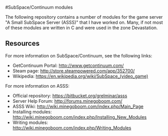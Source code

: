 #SubSpace/Continuum modules

The following repository contains a number of modules for the game server "A Small SubSpace Server (ASSS)" that I have worked on. Many, if not most of these modules are written in C and were used in the zone Devastation.

## Resources

For more information on SubSpace/Continuum, see the following links:

* GetContinuum Portal: http://www.getcontinuum.com/
* Steam page: http://store.steampowered.com/app/352700/
* Wikipedia: https://en.wikipedia.org/wiki/SubSpace_(video_game)

For more information on ASSS:

* Official repository: https://bitbucket.org/grelminar/asss
* Server Help Forum: http://forums.minegoboom.com/
* ASSS Wiki: http://wiki.minegoboom.com/index.php/Main_Page
* Installing modules: http://wiki.minegoboom.com/index.php/Installing_New_Modules
* Writing modules: http://wiki.minegoboom.com/index.php/Writing_Modules

